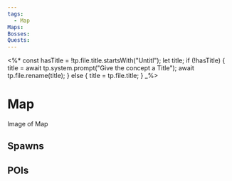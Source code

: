 ```yaml
---
tags:
  - Map
Maps: 
Bosses: 
Quests:
---
```


<%*
const hasTitle = !tp.file.title.startsWith("Untitl");
let title;
if (!hasTitle) {
	title = await tp.system.prompt("Give the concept a Title");
	await tp.file.rename(title);
} else {
	title = tp.file.title;
}
_%>

# Map

Image of Map

## Spawns

## POIs


